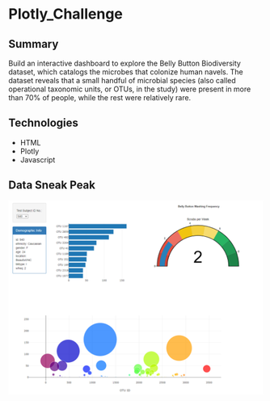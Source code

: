 # Plotly_Challenge

## Summary
Build an interactive dashboard to explore the Belly Button Biodiversity dataset, which catalogs the microbes that colonize human navels.
The dataset reveals that a small handful of microbial species (also called operational taxonomic units, or OTUs, in the study) were present in more than 70% of people, while the rest were relatively rare.

## Technologies
* HTML
* Plotly
* Javascript

## Data Sneak Peak

![Alt text](sample-image.png)
 
